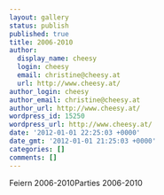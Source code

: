 ```yaml
---
layout: gallery
status: publish
published: true
title: 2006-2010
author:
  display_name: cheesy
  login: cheesy
  email: christine@cheesy.at
  url: http://www.cheesy.at/
author_login: cheesy
author_email: christine@cheesy.at
author_url: http://www.cheesy.at/
wordpress_id: 15250
wordpress_url: http://www.cheesy.at/
date: '2012-01-01 22:25:03 +0000'
date_gmt: '2012-01-01 21:25:03 +0000'
categories: []
comments: []
---
```

<!--:de-->Feiern 2006-2010<!--:--><!--:en-->Parties 2006-2010<!--:-->
